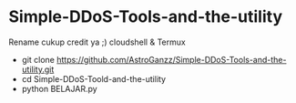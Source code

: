# Simple-DDoS-Tools-and-the-utility
Rename cukup credit ya ;)
cloudshell & Termux
- git clone https://github.com/AstroGanzz/Simple-DDoS-Tools-and-the-utility.git
- cd Simple-DDoS-Toold-and-the-utility
- python BELAJAR.py
